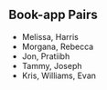 ## Book-app Pairs

- Melissa, Harris
- Morgana, Rebecca
- Jon, Pratiibh
- Tammy, Joseph
- Kris, Williams, Evan
